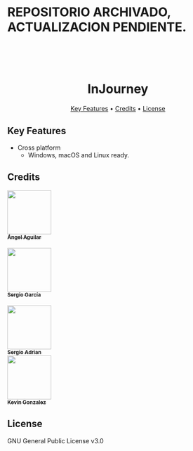
# REPOSITORIO ARCHIVADO, ACTUALIZACION PENDIENTE.

<h1 align="center">
  <br>
  <br>
    InJourney
  <br>
</h1>

<p align="center">
  <a href="#key-features">Key Features</a> •
  <a href="#credits">Credits</a> •
  <a href="#license">License</a>
</p>


## Key Features

* Cross platform
  - Windows, macOS and Linux ready.

## Credits
[<img src="https://avatars0.githubusercontent.com/u/25912819?s=460&v=4" width="100px;"/><br /><sub><b>Ángel Aguilar</b></sub>](http://angelaguilar.me)<br/>   
[<img src="https://avatars2.githubusercontent.com/u/45376986?s=460&v=4" width="100px;"/><br /><sub><b>Sergio García</b></sub>](https://github.com/Checolin00p2)<br/>   
[<img src="https://avatars0.githubusercontent.com/u/45363387?s=400&v=4" width="100px;"/><br /><sub><b>Sergio Adrian</b></sub>](https://github.com/DewarAugust)<br/>
[<img src="https://avatars2.githubusercontent.com/u/50842865?s=460&v=4" width="100px;"/><br /><sub><b>Kevin Gonzalez</b></sub>](https://github.com/KevinJGMartinez)<br/>
## License

GNU General Public License v3.0
